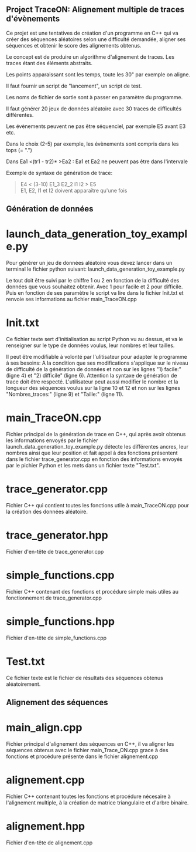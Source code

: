 ## Project TraceON: Alignement multiple de traces d'évènements

Ce projet est une tentatives de création d'un programme en C++ qui va créer des séquences aléatoires selon une difficulté demandée, 
aligner ses séquences et obtenir le score des alignements obtenus.

Le concept est de produire un algorithme d'alignement de traces. Les traces étant des éléments abstraits.

Les points apparaissant sont les temps, toute les 30" par exemple on aligne.  

Il faut fournir un script de "lancement", un script de test.  

Les noms de fichier de sortie sont à passer en paramètre du programme.  

Il faut générer 20 jeux de données aléatoire avec 30 traces de difficultés différentes.  

Les évènements peuvent ne pas être séquenciel, par exemple E5 avant E3 etc.  

Dans le choix (2-5) par exemple, les évènements sont compris dans les tops (= ".")  

Dans Ea1 <(tr1 - tr2)* >Ea2 : Ea1 et Ea2 ne peuvent pas être dans l'intervale

Exemple de syntaxe de génération de trace:
> E4 < (3-10) E1_3 E2_2 I1 I2 > E5  
> E1, E2, I1 et I2 doivent apparaître qu'une fois


## Génération de données
# launch_data_generation_toy_example.py
Pour générer un jeu de données aléatoire vous devez lancer dans un terminal le fichier python suivant:
launch_data_generation_toy_example.py

Le tout doit être suivi par le chiffre 1 ou 2 en fonction de la difficulté des données que vous souhaitez obtenir. 
Avec 1 pour facile et 2 pour difficile. Puis en fonction de ses paramètre le script va lire dans le fichier Init.txt et renvoie ses informations au fichier main_TraceON.cpp

# Init.txt
Ce fichier texte sert d'initialisation au script Python vu au dessus, et va le renseigner sur le type de données voulus, leur nombres et leur tailles. 

Il peut être modifiable à volonté par l'ulitisateur pour adapter le programme à ses besoins:
A la condition que ses modifications s'applique sur le niveau de difficulté de la génération de données et non sur les lignes "1) facile:" (ligne 4) et "2) difficile" (ligne 6).
Attention la syntaxe de génération de trace doit être respecté.
L'utilisateur peut aussi modifier le nombre et la longueur des séquences voulus sur la ligne 10 et 12 et non sur les lignes "Nombres_traces:" (ligne 9) et "Taille:" (ligne 11).

# main_TraceON.cpp
Fichier principal de la génération de trace en C++, qui après avoir obtenus les informations envoyés par le fichier launch_data_generation_toy_example.py détecte les différentes ancres, leur nombres ainsi que leur position et fait appel à des fonctions présentent dans le fichier trace_generator.cpp en fonction des informations envoyés par le pichier Python 
et les mets dans un fichier texte "Test.txt".

# trace_generator.cpp
Fichier C++ qui contient toutes les fonctions utile à main_TraceON.cpp pour la création des données aléatoire.

# trace_generator.hpp
Fichier d'en-tête de trace_generator.cpp

# simple_functions.cpp
Fichier C++ contenant des fonctions et procédure simple mais utiles au fonctionnement de trace_generator.cpp

# simple_functions.hpp
Fichier d'en-tête de simple_functions.cpp

# Test.txt
Ce fichier texte est le fichier de résultats des séquences obtenus aléatoirement.


## Alignement des séquences
# main_align.cpp
Fichier principal d'alignement des séquences en C++, il va aligner les séquences obtenus avec le fichier main_Trace_ON.cpp grace à des fonctions et procédure présente dans le fichier alignement.cpp

# alignement.cpp
Fichier C++ contenant toutes les fonctions et procédure nécesaire  à l'alignement multiple, à la création de matrice triangulaire et d'arbre binaire.

# alignement.hpp
Fichier d'en-tête de alignement.cpp
